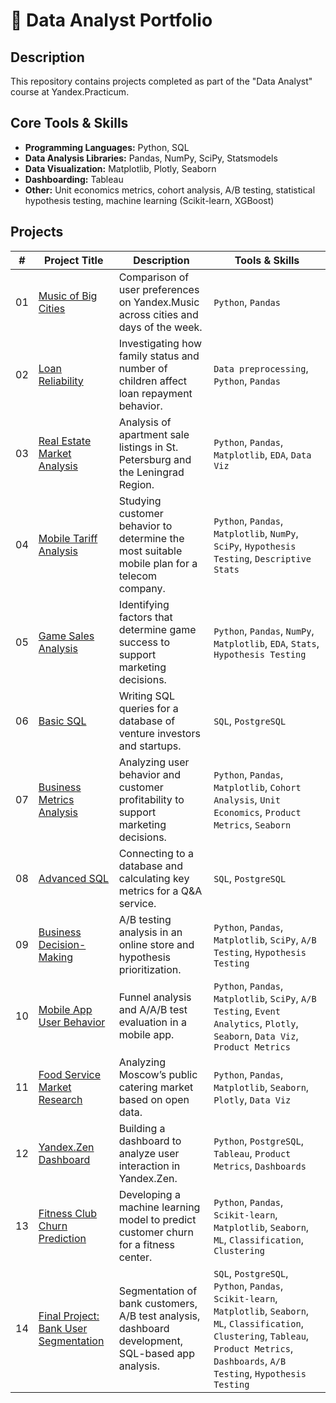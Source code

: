 # 🧠 Data Analyst Portfolio

## Description

This repository contains projects completed as part of the "Data Analyst" course at Yandex.Practicum.

## Core Tools & Skills

- **Programming Languages:** Python, SQL  
- **Data Analysis Libraries:** Pandas, NumPy, SciPy, Statsmodels  
- **Data Visualization:** Matplotlib, Plotly, Seaborn  
- **Dashboarding:** Tableau  
- **Other:** Unit economics metrics, cohort analysis, A/B testing, statistical hypothesis testing, machine learning (Scikit-learn, XGBoost)

## Projects

| #  | Project Title                                                | Description                                                                                       | Tools & Skills                                              |
|----|--------------------------------------------------------------|---------------------------------------------------------------------------------------------------|-------------------------------------------------------------|
| 01  | [Music of Big Cities](./project_Basic_python)         | Comparison of user preferences on Yandex.Music across cities and days of the week.               | `Python`, `Pandas`                                          |
| 02  | [Loan Reliability](./project_02_credit_scoring)              | Investigating how family status and number of children affect loan repayment behavior.           | `Data preprocessing`, `Python`, `Pandas`                    |
| 03  | [Real Estate Market Analysis](./project_03_real_estate)      | Analysis of apartment sale listings in St. Petersburg and the Leningrad Region.                  | `Python`, `Pandas`, `Matplotlib`, `EDA`, `Data Viz`         |
| 04  | [Mobile Tariff Analysis](./project_04_tariff_analysis)       | Studying customer behavior to determine the most suitable mobile plan for a telecom company.     | `Python`, `Pandas`, `Matplotlib`, `NumPy`, `SciPy`, `Hypothesis Testing`, `Descriptive Stats` |
| 05  | [Game Sales Analysis](./project_05_game_sales)               | Identifying factors that determine game success to support marketing decisions.                  | `Python`, `Pandas`, `NumPy`, `Matplotlib`, `EDA`, `Stats`, `Hypothesis Testing` |
| 06  | [Basic SQL](./project_06_basic_sql)                          | Writing SQL queries for a database of venture investors and startups.                            | `SQL`, `PostgreSQL`                                         |
| 07  | [Business Metrics Analysis](./project_07_business_metrics)   | Analyzing user behavior and customer profitability to support marketing decisions.               | `Python`, `Pandas`, `Matplotlib`, `Cohort Analysis`, `Unit Economics`, `Product Metrics`, `Seaborn` |
| 08  | [Advanced SQL](./project_08_advanced_sql)                    | Connecting to a database and calculating key metrics for a Q&A service.                          | `SQL`, `PostgreSQL`                                         |
| 09  | [Business Decision-Making](./project_09_business_decisions) | A/B testing analysis in an online store and hypothesis prioritization.                           | `Python`, `Pandas`, `Matplotlib`, `SciPy`, `A/B Testing`, `Hypothesis Testing` |
| 10 | [Mobile App User Behavior](./project_10_mobile_user_behavior)| Funnel analysis and A/A/B test evaluation in a mobile app.                                       | `Python`, `Pandas`, `Matplotlib`, `SciPy`, `A/B Testing`, `Event Analytics`, `Plotly`, `Seaborn`, `Data Viz`, `Product Metrics` |
| 11 | [Food Service Market Research](./project_11_food_service_market) | Analyzing Moscow’s public catering market based on open data.                               | `Python`, `Pandas`, `Matplotlib`, `Seaborn`, `Plotly`, `Data Viz` |
| 12 | [Yandex.Zen Dashboard](./project_12_yandex_zen_dashboard)   | Building a dashboard to analyze user interaction in Yandex.Zen.                                 | `Python`, `PostgreSQL`, `Tableau`, `Product Metrics`, `Dashboards` |
| 13 | [Fitness Club Churn Prediction](./project_13_gym_churn)     | Developing a machine learning model to predict customer churn for a fitness center.              | `Python`, `Pandas`, `Scikit-learn`, `Matplotlib`, `Seaborn`, `ML`, `Classification`, `Clustering` |
| 14 | [Final Project: Bank User Segmentation](./project_14_bank_segmentation) | Segmentation of bank customers, A/B test analysis, dashboard development, SQL-based app analysis. | `SQL`, `PostgreSQL`, `Python`, `Pandas`, `Scikit-learn`, `Matplotlib`, `Seaborn`, `ML`, `Classification`, `Clustering`, `Tableau`, `Product Metrics`, `Dashboards`, `A/B Testing`, `Hypothesis Testing` |
